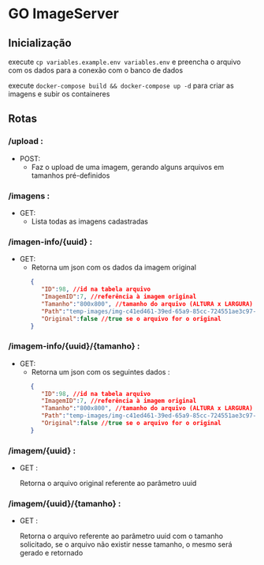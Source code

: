 # GO ImageServer

## Inicialização

 execute ```cp variables.example.env variables.env``` e preencha o arquivo com os dados para a conexão com o banco de dados

 execute ```docker-compose build && docker-compose up -d``` para criar as imagens e subir os containeres
    
## Rotas

### /upload :
-  POST:
    - Faz o upload de uma imagem, gerando alguns arquivos em tamanhos pré-definidos

### /imagens :
- GET:
    - Lista todas as imagens cadastradas
    
            
### /imagen-info/{uuid} :
- GET:
    - Retorna um json com os dados da imagem original
     ```json
        {
           "ID":98, //id na tabela arquivo
           "ImagemID":7, //referência à imagem original
           "Tamanho":"800x800", //tamanho do arquivo (ALTURA x LARGURA)
           "Path":"temp-images/img-c41ed461-39ed-65a9-85cc-724551ae3c97-800x800.jpeg", //caminho onde a imagem está salva
           "Original":false //true se o arquivo for o original
        }
     ```

### /imagem-info/{uuid}/{tamanho} :
- GET:
    - Retorna um json com os seguintes dados :
     ```json
        {
           "ID":98, //id na tabela arquivo
           "ImagemID":7, //referência à imagem original
           "Tamanho":"800x800", //tamanho do arquivo (ALTURA x LARGURA)
           "Path":"temp-images/img-c41ed461-39ed-65a9-85cc-724551ae3c97-800x800.jpeg", //caminho onde a imagem está salva
           "Original":false //true se o arquivo for o original
        }
     ```

### /imagem/{uuid} :
- GET :

    Retorna o arquivo original referente ao parâmetro uuid 

### /imagem/{uuid}/{tamanho} :
- GET :

    Retorna o arquivo referente ao parâmetro uuid com o tamanho solicitado, se o arquivo não existir nesse tamanho, o mesmo será gerado e retornado 